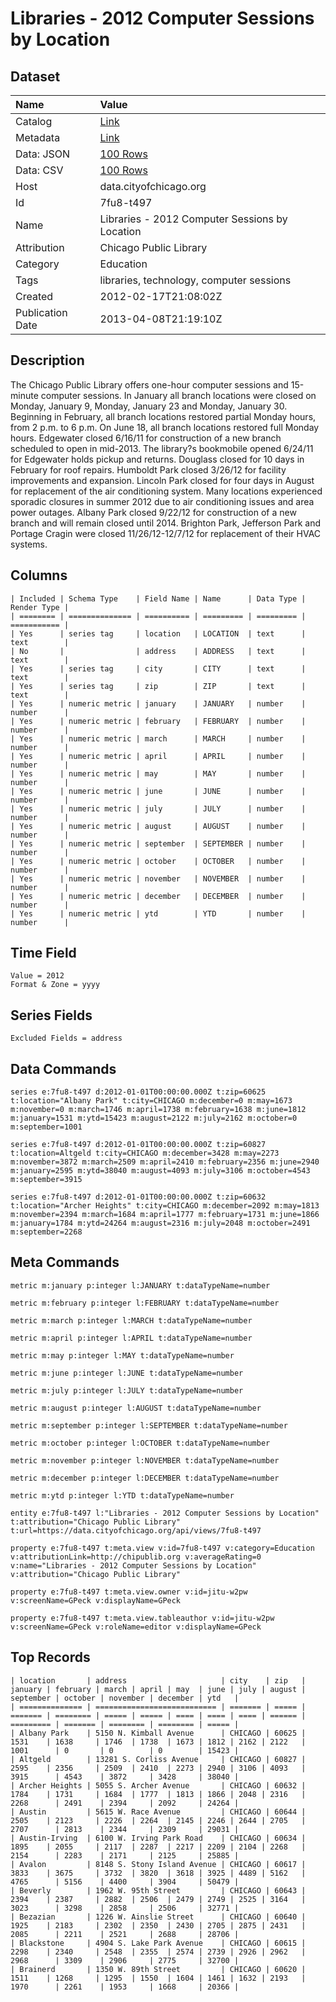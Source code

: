 # Libraries - 2012 Computer Sessions by Location

## Dataset

| Name | Value |
| :--- | :---- |
| Catalog | [Link](https://catalog.data.gov/dataset/libraries-2012-computer-sessions-by-location-93051) |
| Metadata | [Link](https://data.cityofchicago.org/api/views/7fu8-t497) |
| Data: JSON | [100 Rows](https://data.cityofchicago.org/api/views/7fu8-t497/rows.json?max_rows=100) |
| Data: CSV | [100 Rows](https://data.cityofchicago.org/api/views/7fu8-t497/rows.csv?max_rows=100) |
| Host | data.cityofchicago.org |
| Id | 7fu8-t497 |
| Name | Libraries - 2012 Computer Sessions by Location |
| Attribution | Chicago Public Library |
| Category | Education |
| Tags | libraries, technology, computer sessions |
| Created | 2012-02-17T21:08:02Z |
| Publication Date | 2013-04-08T21:19:10Z |

## Description

The Chicago Public Library offers one-hour computer sessions and 15-minute computer sessions.   In January all branch locations were closed on Monday, January 9, Monday, January 23 and Monday, January 30. Beginning in February, all branch locations restored partial Monday hours, from 2 p.m. to 6 p.m. On June 18, all branch locations restored full Monday hours. Edgewater closed 6/16/11 for construction of a new branch scheduled to open in mid-2013. The library?s bookmobile opened 6/24/11 for Edgewater holds pickup and returns. Douglass closed for 10 days in February for roof repairs. Humboldt Park closed 3/26/12 for facility improvements and expansion. Lincoln Park closed for four days in August for replacement of the air conditioning system. Many locations experienced sporadic closures in summer 2012 due to air conditioning issues and area power outages. Albany Park closed 9/22/12 for construction of a new branch and will remain closed until 2014. Brighton Park, Jefferson Park and Portage Cragin were closed 11/26/12-12/7/12 for replacement of their HVAC systems.

## Columns

```ls
| Included | Schema Type    | Field Name | Name      | Data Type | Render Type |
| ======== | ============== | ========== | ========= | ========= | =========== |
| Yes      | series tag     | location   | LOCATION  | text      | text        |
| No       |                | address    | ADDRESS   | text      | text        |
| Yes      | series tag     | city       | CITY      | text      | text        |
| Yes      | series tag     | zip        | ZIP       | text      | text        |
| Yes      | numeric metric | january    | JANUARY   | number    | number      |
| Yes      | numeric metric | february   | FEBRUARY  | number    | number      |
| Yes      | numeric metric | march      | MARCH     | number    | number      |
| Yes      | numeric metric | april      | APRIL     | number    | number      |
| Yes      | numeric metric | may        | MAY       | number    | number      |
| Yes      | numeric metric | june       | JUNE      | number    | number      |
| Yes      | numeric metric | july       | JULY      | number    | number      |
| Yes      | numeric metric | august     | AUGUST    | number    | number      |
| Yes      | numeric metric | september  | SEPTEMBER | number    | number      |
| Yes      | numeric metric | october    | OCTOBER   | number    | number      |
| Yes      | numeric metric | november   | NOVEMBER  | number    | number      |
| Yes      | numeric metric | december   | DECEMBER  | number    | number      |
| Yes      | numeric metric | ytd        | YTD       | number    | number      |
```

## Time Field

```ls
Value = 2012
Format & Zone = yyyy
```

## Series Fields

```ls
Excluded Fields = address
```

## Data Commands

```ls
series e:7fu8-t497 d:2012-01-01T00:00:00.000Z t:zip=60625 t:location="Albany Park" t:city=CHICAGO m:december=0 m:may=1673 m:november=0 m:march=1746 m:april=1738 m:february=1638 m:june=1812 m:january=1531 m:ytd=15423 m:august=2122 m:july=2162 m:october=0 m:september=1001

series e:7fu8-t497 d:2012-01-01T00:00:00.000Z t:zip=60827 t:location=Altgeld t:city=CHICAGO m:december=3428 m:may=2273 m:november=3872 m:march=2509 m:april=2410 m:february=2356 m:june=2940 m:january=2595 m:ytd=38040 m:august=4093 m:july=3106 m:october=4543 m:september=3915

series e:7fu8-t497 d:2012-01-01T00:00:00.000Z t:zip=60632 t:location="Archer Heights" t:city=CHICAGO m:december=2092 m:may=1813 m:november=2394 m:march=1684 m:april=1777 m:february=1731 m:june=1866 m:january=1784 m:ytd=24264 m:august=2316 m:july=2048 m:october=2491 m:september=2268
```

## Meta Commands

```ls
metric m:january p:integer l:JANUARY t:dataTypeName=number

metric m:february p:integer l:FEBRUARY t:dataTypeName=number

metric m:march p:integer l:MARCH t:dataTypeName=number

metric m:april p:integer l:APRIL t:dataTypeName=number

metric m:may p:integer l:MAY t:dataTypeName=number

metric m:june p:integer l:JUNE t:dataTypeName=number

metric m:july p:integer l:JULY t:dataTypeName=number

metric m:august p:integer l:AUGUST t:dataTypeName=number

metric m:september p:integer l:SEPTEMBER t:dataTypeName=number

metric m:october p:integer l:OCTOBER t:dataTypeName=number

metric m:november p:integer l:NOVEMBER t:dataTypeName=number

metric m:december p:integer l:DECEMBER t:dataTypeName=number

metric m:ytd p:integer l:YTD t:dataTypeName=number

entity e:7fu8-t497 l:"Libraries - 2012 Computer Sessions by Location" t:attribution="Chicago Public Library" t:url=https://data.cityofchicago.org/api/views/7fu8-t497

property e:7fu8-t497 t:meta.view v:id=7fu8-t497 v:category=Education v:attributionLink=http://chipublib.org v:averageRating=0 v:name="Libraries - 2012 Computer Sessions by Location" v:attribution="Chicago Public Library"

property e:7fu8-t497 t:meta.view.owner v:id=jitu-w2pw v:screenName=GPeck v:displayName=GPeck

property e:7fu8-t497 t:meta.view.tableauthor v:id=jitu-w2pw v:screenName=GPeck v:roleName=editor v:displayName=GPeck
```

## Top Records

```ls
| location       | address                     | city    | zip   | january | february | march | april | may  | june | july | august | september | october | november | december | ytd   | 
| ============== | =========================== | ======= | ===== | ======= | ======== | ===== | ===== | ==== | ==== | ==== | ====== | ========= | ======= | ======== | ======== | ===== | 
| Albany Park    | 5150 N. Kimball Avenue      | CHICAGO | 60625 | 1531    | 1638     | 1746  | 1738  | 1673 | 1812 | 2162 | 2122   | 1001      | 0       | 0        | 0        | 15423 | 
| Altgeld        | 13281 S. Corliss Avenue     | CHICAGO | 60827 | 2595    | 2356     | 2509  | 2410  | 2273 | 2940 | 3106 | 4093   | 3915      | 4543    | 3872     | 3428     | 38040 | 
| Archer Heights | 5055 S. Archer Avenue       | CHICAGO | 60632 | 1784    | 1731     | 1684  | 1777  | 1813 | 1866 | 2048 | 2316   | 2268      | 2491    | 2394     | 2092     | 24264 | 
| Austin         | 5615 W. Race Avenue         | CHICAGO | 60644 | 2505    | 2123     | 2226  | 2264  | 2145 | 2246 | 2644 | 2705   | 2707      | 2813    | 2344     | 2309     | 29031 | 
| Austin-Irving  | 6100 W. Irving Park Road    | CHICAGO | 60634 | 1895    | 2055     | 2117  | 2287  | 2217 | 2209 | 2104 | 2268   | 2154      | 2283    | 2171     | 2125     | 25885 | 
| Avalon         | 8148 S. Stony Island Avenue | CHICAGO | 60617 | 3833    | 3675     | 3732  | 3820  | 3618 | 3925 | 4489 | 5162   | 4765      | 5156    | 4400     | 3904     | 50479 | 
| Beverly        | 1962 W. 95th Street         | CHICAGO | 60643 | 2394    | 2387     | 2882  | 2506  | 2479 | 2749 | 2525 | 3164   | 3023      | 3298    | 2858     | 2506     | 32771 | 
| Bezazian       | 1226 W. Ainslie Street      | CHICAGO | 60640 | 1925    | 2183     | 2302  | 2350  | 2430 | 2705 | 2875 | 2431   | 2085      | 2211    | 2521     | 2688     | 28706 | 
| Blackstone     | 4904 S. Lake Park Avenue    | CHICAGO | 60615 | 2298    | 2340     | 2548  | 2355  | 2574 | 2739 | 2926 | 2962   | 2968      | 3309    | 2906     | 2775     | 32700 | 
| Brainerd       | 1350 W. 89th Street         | CHICAGO | 60620 | 1511    | 1268     | 1295  | 1550  | 1604 | 1461 | 1632 | 2193   | 1970      | 2261    | 1953     | 1668     | 20366 | 
```